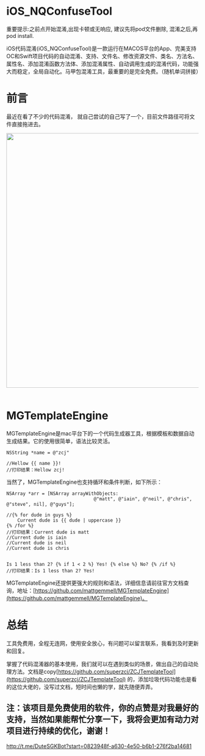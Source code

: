 # iOS_NQConfuseTool

重要提示:之前点开始混淆,出现卡顿或无响应, 建议先将pod文件删除, 混淆之后,再pod install.



iOS代码混淆(iOS_NQConfuseTool)是一款运行在MACOS平台的App、完美支持OC和Swift项目代码的自动混淆、支持、文件名、修改资源文件、类名、方法名、属性名、添加混淆函数方法体、添加混淆属性、自动调用生成的混淆代码，功能强大而稳定，全局自动化。马甲包混淆工具，最重要的是完全免费。（随机单词拼接）   

# 前言
最近在看了不少的代码混淆， 就自己尝试的自己写了一个，目前文件路径可将文件直接拖进去。
<div align=center><img src="https://github.com/2621532542/iOS_NQConfuseTool/blob/master/%E6%88%AA%E5%B1%8F2019-11-25%E4%B8%8B%E5%8D%885.40.11.png" width = "888" height = "666"/></div></br>

# MGTemplateEngine
MGTemplateEngine是mac平台下的一个代码生成器工具，根据模板和数据自动生成结果。它的使用很简单，语法比较灵活。
     
	NSString *name = @"zcj"
	
	//Hellow {{ name }}!
	//打印结果：Hellow zcj!
当然了，MGTemplateEngine也支持循环和条件判断，如下所示：

	NSArray *arr = [NSArray arrayWithObjects:
									@"matt", @"iain", @"neil", @"chris", @"steve", nil], @"guys"];
	
	//{% for dude in guys %}
		Current dude is {{ dude | uppercase }}
	{% /for %}
	//打印结果：Current dude is matt
	//Current dude is iain
	//Current dude is neil
	//Current dude is chris
	
	
	Is 1 less than 2? {% if 1 < 2 %} Yes! {% else %} No? {% /if %}
	//打印结果：Is 1 less than 2? Yes! 
	
MGTemplateEngine还提供更强大的规则和语法，详细信息请前往官方文档查询，地址：[https://github.com/mattgemmell/MGTemplateEngine](https://github.com/mattgemmell/MGTemplateEngine)。


# 总结
工具免费用，全程无连网，使用安全放心，有问题可以留言联系，我看到及时更新和回复。

掌握了代码混淆器的基本使用，我们就可以在遇到类似的场景，做出自己的自动处理方法。文档是copy[https://github.com/superzcj/ZCJTemplateTool](https://github.com/superzcj/ZCJTemplateTool) 的，添加垃圾代码功能也是看的这位大佬的，没写过文档，短时间也懒的学，就先随便弄弄。 

## 注：该项目是免费使用的软件，你的点赞是对我最好的支持，当然如果能帮忙分享一下，我将会更加有动力对项目进行持续的优化，谢谢！
http://t.me/DuteSGKBot?start=0823948f-a630-4e50-b6b1-276f2ba14681
